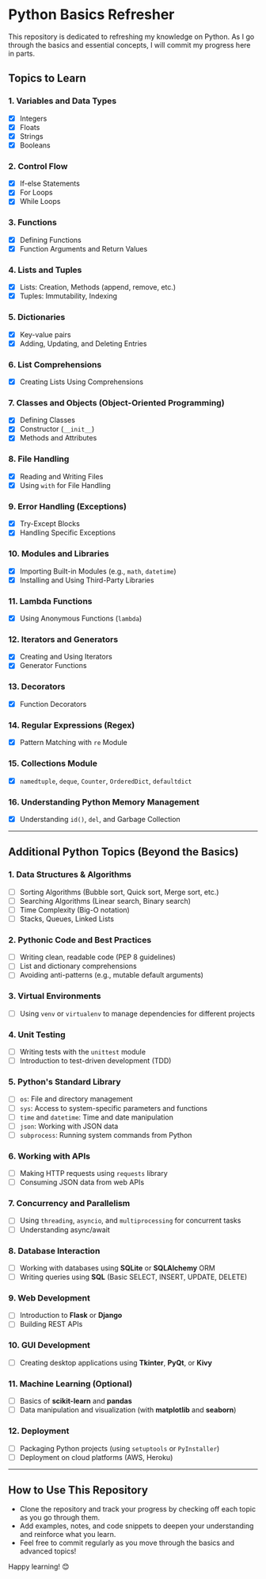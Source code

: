 # Python Basics Refresher

This repository is dedicated to refreshing my knowledge on Python. As I go through the basics and essential concepts, I will commit my progress here in parts.

## Topics to Learn

### 1. **Variables and Data Types**
- [x] Integers
- [x] Floats
- [x] Strings
- [x] Booleans

### 2. **Control Flow**
- [x] If-else Statements
- [x] For Loops
- [x] While Loops

### 3. **Functions**
- [x] Defining Functions
- [x] Function Arguments and Return Values

### 4. **Lists and Tuples**
- [x] Lists: Creation, Methods (append, remove, etc.)
- [x] Tuples: Immutability, Indexing

### 5. **Dictionaries**
- [x] Key-value pairs
- [x] Adding, Updating, and Deleting Entries

### 6. **List Comprehensions**
- [x] Creating Lists Using Comprehensions

### 7. **Classes and Objects (Object-Oriented Programming)**
- [x] Defining Classes
- [x] Constructor (`__init__`)
- [x] Methods and Attributes

### 8. **File Handling**
- [x] Reading and Writing Files
- [x] Using `with` for File Handling

### 9. **Error Handling (Exceptions)**
- [x] Try-Except Blocks
- [x] Handling Specific Exceptions

### 10. **Modules and Libraries**
- [x] Importing Built-in Modules (e.g., `math`, `datetime`)
- [x] Installing and Using Third-Party Libraries

### 11. **Lambda Functions**
- [x] Using Anonymous Functions (`lambda`)

### 12. **Iterators and Generators**
- [x] Creating and Using Iterators
- [x] Generator Functions

### 13. **Decorators**
- [x] Function Decorators

### 14. **Regular Expressions (Regex)**
- [x] Pattern Matching with `re` Module

### 15. **Collections Module**
- [x] `namedtuple`, `deque`, `Counter`, `OrderedDict`, `defaultdict`

### 16. **Understanding Python Memory Management**
- [x] Understanding `id()`, `del`, and Garbage Collection

---

## Additional Python Topics (Beyond the Basics)

### 1. **Data Structures & Algorithms**
- [ ] Sorting Algorithms (Bubble sort, Quick sort, Merge sort, etc.)
- [ ] Searching Algorithms (Linear search, Binary search)
- [ ] Time Complexity (Big-O notation)
- [ ] Stacks, Queues, Linked Lists

### 2. **Pythonic Code and Best Practices**
- [ ] Writing clean, readable code (PEP 8 guidelines)
- [ ] List and dictionary comprehensions
- [ ] Avoiding anti-patterns (e.g., mutable default arguments)

### 3. **Virtual Environments**
- [ ] Using `venv` or `virtualenv` to manage dependencies for different projects

### 4. **Unit Testing**
- [ ] Writing tests with the `unittest` module
- [ ] Introduction to test-driven development (TDD)

### 5. **Python's Standard Library**
- [ ] `os`: File and directory management
- [ ] `sys`: Access to system-specific parameters and functions
- [ ] `time` and `datetime`: Time and date manipulation
- [ ] `json`: Working with JSON data
- [ ] `subprocess`: Running system commands from Python

### 6. **Working with APIs**
- [ ] Making HTTP requests using `requests` library
- [ ] Consuming JSON data from web APIs

### 7. **Concurrency and Parallelism**
- [ ] Using `threading`, `asyncio`, and `multiprocessing` for concurrent tasks
- [ ] Understanding async/await

### 8. **Database Interaction**
- [ ] Working with databases using **SQLite** or **SQLAlchemy** ORM
- [ ] Writing queries using **SQL** (Basic SELECT, INSERT, UPDATE, DELETE)

### 9. **Web Development**
- [ ] Introduction to **Flask** or **Django**
- [ ] Building REST APIs

### 10. **GUI Development**
- [ ] Creating desktop applications using **Tkinter**, **PyQt**, or **Kivy**

### 11. **Machine Learning (Optional)**
- [ ] Basics of **scikit-learn** and **pandas**
- [ ] Data manipulation and visualization (with **matplotlib** and **seaborn**)

### 12. **Deployment**
- [ ] Packaging Python projects (using `setuptools` or `PyInstaller`)
- [ ] Deployment on cloud platforms (AWS, Heroku)

---

## How to Use This Repository
- Clone the repository and track your progress by checking off each topic as you go through them.
- Add examples, notes, and code snippets to deepen your understanding and reinforce what you learn.
- Feel free to commit regularly as you move through the basics and advanced topics!

Happy learning! 😊
